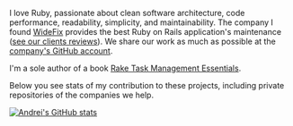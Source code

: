 I love Ruby, passionate about clean software architecture, code performance, readability, simplicity, and maintainability. The company I found [WideFix](https://widefix.com/) provides the best Ruby on Rails application's maintenance ([see our clients reviews](https://clutch.co/profile/widefix#reviews)). We share our work as much as possible at the [company's GitHub account](https://github.com/widefix). 

I'm a sole author of a book [Rake Task Management Essentials](https://www.packtpub.com/product/rake-task-management-essentials/9781783280773). 

Below you see stats of my contribution to these projects, including private repositories of the companies we help.

[![Andrei's GitHub stats](https://github-readme-stats.vercel.app/api?username=ka8725)](https://github.com/anuraghazra/github-readme-stats)

